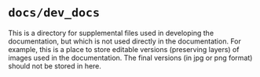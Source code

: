 # `docs/dev_docs`

This is a directory for supplemental files used in developing the
documentation, but which is not used directly in the documentation. For
example, this is a place to store editable versions (preserving layers) of
images used in the documentation. The final versions (in jpg or png format)
should not be stored in here.
